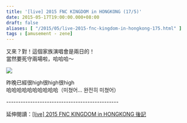 ```yaml
---
title: '[live] 2015 FNC KINGDOM in HONGKONG (17/5)'
date: 2015-05-17T19:00:00.000+08:00
draft: false
aliases: [ "/2015/05/live-2015-fnc-kingdom-in-hongkong-175.html" ]
tags : [amusement - zene]
---
```


又來？對！這個家族演唱會是兩日的！  
當然要死守兩場啦，哈哈哈～  

[![](https://farm6.staticflickr.com/5323/17594384450_d730f2082e_z.jpg)](https://farm6.staticflickr.com/5323/17594384450_d730f2082e_z.jpg)

昨晚已經很high很high很high  
哈哈哈哈哈哈哈哈哈哈（미쳤어... 완전히 미쳤어）  
  
\-----------------------------------------------  
  
延伸閱讀：[\[live\] 2015 FNC KINGDOM in HONGKONG 後記](http://www.hidie.net/2015/05/live-2015-fnc-kingdom-in-hongkong.html)